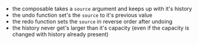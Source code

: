 - the composable takes a `source` argument and keeps up with it's history
- the undo function set's the `source` to it's previous value
- the redo function sets the `source` in reverse order after undoing
- the history never get's larger than it's capacity (even if the capacity is changed with history already present)

